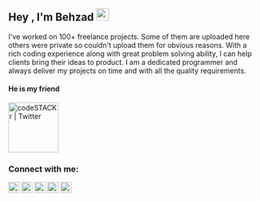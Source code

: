 ## Hey , I'm Behzad <img src="https://media.giphy.com/media/hvRJCLFzcasrR4ia7z/giphy.gif" width="25px">
I've worked on 100+ freelance projects. Some of them are uploaded here others were private so couldn't upload them for obvious reasons.
With a rich coding experience along with great problem solving ability, I can help clients bring their ideas to product. I am a dedicated programmer and always deliver my projects on time and with all the quality requirements.
#### He is my friend 
<img align="center" alt="codeSTACKr | Twitter" width="100px" src="https://avatars.githubusercontent.com/u/99994684?v=4" />


###                                         Connect with me:
[<img align="center" alt="behzadqasim.me" width="22px" src="https://cdn-icons.flaticon.com/png/512/3308/premium/3308395.png?token=exp=1645605225~hmac=abbe111c5ff10d3cc61564a49b0b2b45" />][website]
[<img align="center" alt="Gmail" width="22px" src="https://cdn-icons-png.flaticon.com/512/5968/5968534.png" />][gmail]
[<img align="center" alt="Twitter" width="22px" src="https://cdn-icons-png.flaticon.com/512/174/174876.png" />][twitter]
[<img align="center" alt="Whatsapp" width="22px" src="https://cdn-icons-png.flaticon.com/512/5968/5968841.png" />][Whatsapp]
[<img align="center" alt="LinkedIn" width="22px" src="https://cdn-icons.flaticon.com/png/512/1377/premium/1377213.png?token=exp=1645605273~hmac=80f2a7866e975c0b4f607f38522234b4" />][linkedin]
<br />

<!-- This section you create this variables that are used above -->
[website]: https://http://behzadqasim.me/
[gmail]: https://mail.google.com/mail/u/?authuser=getmetobehzad@gmail.com
[twitter]: https://twitter.com/evil_since_2001
[Whatsapp]: https://wa.link/esfps0
[linkedin]: https://www.linkedin.com/in/behzad-qasim-0542b9208/
